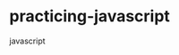 # practicing-javascript
javascript
<html>
<head>
  <title></title>
  <script></script>
 </head>
<body>
  <h1></h1>
 </body>

</html>
